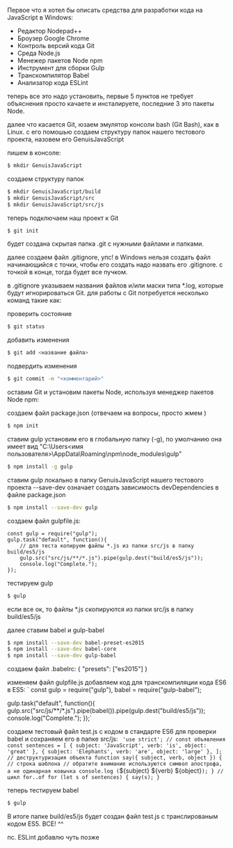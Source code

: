 
Первое что я хотел бы описать средства для разработки кода на JavaScript в Windows:
* Редактор Nodepad++
* Броузер Google Chrome 
* Контроль версий кода Git
* Среда Node.js
* Менежер пакетов Node npm
* Инструмент для сборки Gulp 
* Транскомпилятор Babel 
* Анализатор кода ESLint

теперь все это надо установить, первые 5 пунктов не требует объяснения просто качаете и инсталируете, последние 3 это пакеты Node.

далее что касается Git, юзаем эмулятор консоли bash (Git Bash), как в Linux.
с его помошью создаем структуру папок нашего тестового проекта, назовем его GenuisJavaScript

пишем в консоле:
```bash
$ mkdir GenuisJavaScript
```
создаем структуру папок
```bash
$ mkdir GenuisJavaScript/build
$ mkdir GenuisJavaScript/src
$ mkdir GenuisJavaScript/src/js
```
теперь подключаем наш проект к Git
```bash
$ git init
```
будет создана скрытая папка .git с нужными файлами и папками.

далее создаем файл .gitignore, упс! в Windows нельзя создать файл начинающийся с точки, чтобы его создать надо назвать его .gitignore.
с точкой в конце, тогда будет все пучком.

в .gitignore указываем названия файлов и/или маски типа *.log, которые будут игнорироваться Git.
для работы с Git потребуется несколько команд такие как:

проверить состояние
```bash
$ git status
```
добавить изменения
```bash
$ git add <название файла>
```
подвердить изменения
```bash
$ git commit -m "<комментарий>"
```
оставим Git и установим пакеты Node, используя менеджер пакетов Node npm:

создаем файл package.json (отвечаем на вопросы, просто жмем <Enter>)
```bash
$ npm init
```
ставим gulp установим его в глобальную папку (-g), по умолчанию она имеет вид "C:\Users\<имя пользователя>\AppData\Roaming\npm\node_modules\gulp"
```bash
$ npm install -g gulp
```
ставим gulp локально в папку GenuisJavaScript нашего тестового проекта
--save-dev означает создать зависимость devDependencies в файле package.json
```bash
$ npm install --save-dev gulp
```
создаем файл gulpfile.js:

	const gulp = require("gulp");
	gulp.task("default", function(){
		// для теста копируем файлы *.js из папки src/js в папку build/es5/js
		gulp.src("src/js/**/*.js").pipe(gulp.dest("build/es5/js"));
		console.log("Complete.");
	});

тестируем gulp
```bash
$ gulp
````
если все ок, то файлы *.js скопируются из папки src/js в папку build/es5/js

далее ставим babel и gulp-babel
```bash
$ npm install --save-dev babel-preset-es2015 
$ npm install --save-dev babel-core
$ npm install --save-dev gulp-babel
```
создаем файл .babelrc:
{ "presets": ["es2015"] }

изменяем файл gulpfile.js добавляем код для транскомпиляции кода ES6 в ES5:
`
const gulp = require("gulp"),
	  babel = require("gulp-babel");

gulp.task("default", function(){
	gulp.src("src/js/**/*.js").pipe(babel()).pipe(gulp.dest("build/es5/js"));
	console.log("Complete.");
});`

создаем тестовый файл test.js с кодом в стандарте ES6 для проверки babel и сохраняем его в папке src/js:
`
'use strict';
// const объявления 
const sentences = [
	{ subject: 'JavaScript', verb: 'is', object: 'great' },
	{ subject: 'Elephants', verb: 'are', object: 'large' },
];
// деструктуризация объекта
function say({ subject, verb, object }) {
	// строка шаблона
	// обратите внимание используются символ апострофа, а не одинарная ковычка
	console.log (`${subject} ${verb} ${object}`);
}
// цикл for..of
for (let s of sentences) {
	say(s);
}`

теперь тестируем babel 
```bash
$ gulp
```

В итоге папке build/es5/js будет создан файл test.js с транслированым кодом ES5.
ВСЕ! ^^

пс. ESLint добавлю чуть позже
